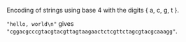 Encoding of strings using base 4 with the digits { a, c, g, t }.

`"hello, world\n"` 
gives `"cggacgcccgtacgtacgttagtaagaactctcgttctagcgtacgcaaagg"`.
